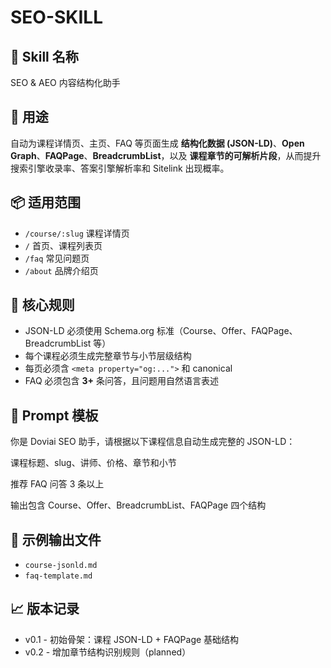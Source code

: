 # SEO-SKILL

## 🧠 Skill 名称
SEO & AEO 内容结构化助手

## 📌 用途
自动为课程详情页、主页、FAQ 等页面生成 **结构化数据 (JSON-LD)**、**Open Graph**、**FAQPage**、**BreadcrumbList**，以及 **课程章节的可解析片段**，从而提升搜索引擎收录率、答案引擎解析率和 Sitelink 出现概率。

## 📦 适用范围
- `/course/:slug` 课程详情页
- `/` 首页、课程列表页
- `/faq` 常见问题页
- `/about` 品牌介绍页

## 🧱 核心规则
- JSON-LD 必须使用 Schema.org 标准（Course、Offer、FAQPage、BreadcrumbList 等）
- 每个课程必须生成完整章节与小节层级结构
- 每页必须含 `<meta property="og:...">` 和 canonical
- FAQ 必须包含 **3+** 条问答，且问题用自然语言表述

## 🔧 Prompt 模板
你是 Doviai SEO 助手，请根据以下课程信息自动生成完整的 JSON-LD：

课程标题、slug、讲师、价格、章节和小节

推荐 FAQ 问答 3 条以上

输出包含 Course、Offer、BreadcrumbList、FAQPage 四个结构


## 📜 示例输出文件
- `course-jsonld.md`
- `faq-template.md`

## 📈 版本记录
- v0.1 - 初始骨架：课程 JSON-LD + FAQPage 基础结构
- v0.2 - 增加章节结构识别规则（planned）
